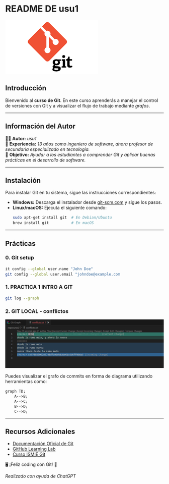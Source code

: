 # README DE usu1

![Git](/assets/gitLogo.png)


## Introducción

Bienvenido al **curso de Git**. En este curso aprenderás a manejar el control de versiones con Git y a visualizar el flujo de trabajo mediante _grafos_.

---

## Información del Autor

👨‍🏫 **Autor:** *usu1*  
📍 **Experiencia:** *13 años como ingeniero de software, ahora profesor de secundaria especializado en tecnología.*  
🎯 **Objetivo:** *Ayudar a los estudiantes a comprender Git y aplicar buenas prácticas en el desarrollo de software.*

---

## Instalación

Para instalar Git en tu sistema, sigue las instrucciones correspondientes:

- **Windows:** Descarga el instalador desde [git-scm.com](https://git-scm.com/) y sigue los pasos.
- **Linux/macOS:** Ejecuta el siguiente comando:
  ```sh
  sudo apt-get install git  # En Debian/Ubuntu
  brew install git          # En macOS
  ```

---

## Prácticas

### 0. Git setup
```sh
it config --global user.name "John Doe"
git config --global user.email "johndoe@example.com
```

### 1. PRACTICA 1 INTRO A GIT
```sh
git log --graph
```

### 2. GIT LOCAL - conflictos

![conflicto](/assets/resolucionConflicto.png)

Puedes visualizar el grafo de commits en forma de diagrama utilizando herramientas como:

```mermaid
graph TD;
    A-->B;
    A-->C;
    B-->D;
    C-->D;
```
---

## Recursos Adicionales

- [Documentación Oficial de Git](https://git-scm.com/doc)
- [GitHub Learning Lab](https://lab.github.com/)
- [Curso ISMIE Git](https://github.com/oscarnovillo/Curso-de-Git-ISMIE)

🖥️ ¡Feliz coding con Git! 🚀

*Realizado con ayuda de ChatGPT*